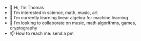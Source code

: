 - 👋 Hi, I’m Thomas
- 👀 I’m interested in science, math, music, art
- 🌱 I’m currently learning linear algebra for machine learning
- 💞️ I’m looking to collaborate on music, math algorithms, games, cryptography
- 📫 How to reach me: send a pm

<!---
thomaschoek/thomaschoek is a ✨ special ✨ repository because its `README.md` (this file) appears on your GitHub profile.
You can click the Preview link to take a look at your changes.
--->
